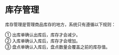 # 库存管理

库存管理是管理商品库存的地方，系统只有遵循以下规则：

① 出库单确认出库后，库存才会减少。  
② 入库单确认入库后，库存才会增加。  
③ 盘点单确认入库后，盘点数量会覆盖之前的库存值。

